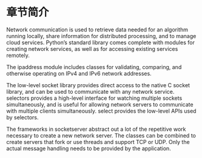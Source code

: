 # 章节简介

Network communication is used to retrieve data needed for an algorithm running locally, share information for distributed processing, and to manage cloud services. Python’s standard library comes complete with modules for creating network services, as well as for accessing existing services remotely.

The ipaddress module includes classes for validating, comparing, and otherwise operating on IPv4 and IPv6 network addresses.

The low-level socket library provides direct access to the native C socket library, and can be used to communicate with any network service. selectors provides a high-level interface for watching multiple sockets simultaneously, and is useful for allowing network servers to communicate with multiple clients simultaneously. select provides the low-level APIs used by selectors.

The frameworks in socketserver abstract out a lot of the repetitive work necessary to create a new network server. The classes can be combined to create servers that fork or use threads and support TCP or UDP. Only the actual message handling needs to be provided by the application.